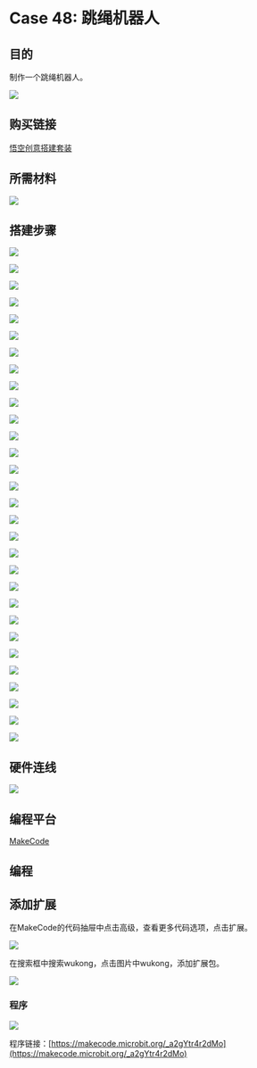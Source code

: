 # Case 48: 跳绳机器人
## 目的
制作一个跳绳机器人。

![](./images/Wonder-Building-Kit-case-48-01.png)


## 购买链接

[悟空创意搭建套装](https://item.taobao.com/item.htm?id=649813731275&spm=2015.23436601.0.0)

## 所需材料

![](./images/Wonder-Building-Kit-step-case-48-01.png)

## 搭建步骤


![](./images/Wonder-Building-Kit-step-case-48-02.png)

![](./images/Wonder-Building-Kit-step-case-48-03.png)

![](./images/Wonder-Building-Kit-step-case-48-04.png)

![](./images/Wonder-Building-Kit-step-case-48-05.png)

![](./images/Wonder-Building-Kit-step-case-48-06.png)

![](./images/Wonder-Building-Kit-step-case-48-07.png)

![](./images/Wonder-Building-Kit-step-case-48-08.png)

![](./images/Wonder-Building-Kit-step-case-48-09.png)

![](./images/Wonder-Building-Kit-step-case-48-10.png)

![](./images/Wonder-Building-Kit-step-case-48-11.png)

![](./images/Wonder-Building-Kit-step-case-48-12.png)

![](./images/Wonder-Building-Kit-step-case-48-13.png)

![](./images/Wonder-Building-Kit-step-case-48-14.png)

![](./images/Wonder-Building-Kit-step-case-48-15.png)

![](./images/Wonder-Building-Kit-step-case-48-16.png)

![](./images/Wonder-Building-Kit-step-case-48-17.png)

![](./images/Wonder-Building-Kit-step-case-48-18.png)

![](./images/Wonder-Building-Kit-step-case-48-19.png)

![](./images/Wonder-Building-Kit-step-case-48-20.png)

![](./images/Wonder-Building-Kit-step-case-48-21.png)

![](./images/Wonder-Building-Kit-step-case-48-22.png)

![](./images/Wonder-Building-Kit-step-case-48-23.png)

![](./images/Wonder-Building-Kit-step-case-48-24.png)

![](./images/Wonder-Building-Kit-step-case-48-25.png)

![](./images/Wonder-Building-Kit-step-case-48-26.png)

![](./images/Wonder-Building-Kit-step-case-48-27.png)

![](./images/Wonder-Building-Kit-step-case-48-28.png)

![](./images/Wonder-Building-Kit-step-case-48-29.png)

![](./images/Wonder-Building-Kit-step-case-48-30.png)

![](./images/Wonder-Building-Kit-step-case-48-31.png)

## 硬件连线

![](./images/Wonder-Building-Kit-case-48-03.png)

## 编程平台

[MakeCode](https://makecode.microbit.org/)

## 编程
## 添加扩展
在MakeCode的代码抽屉中点击高级，查看更多代码选项，点击扩展。

![](./images/Wonder-Building-Kit-case-21-02.png)

在搜索框中搜索wukong，点击图片中wukong，添加扩展包。

![](./images/Wonder-Building-Kit-case-21-03.png)





### 程序

![](./images/Wonder-Building-Kit-case-48-04.png)

程序链接：[https://makecode.microbit.org/_a2gYtr4r2dMo](https://makecode.microbit.org/_a2gYtr4r2dMo)
